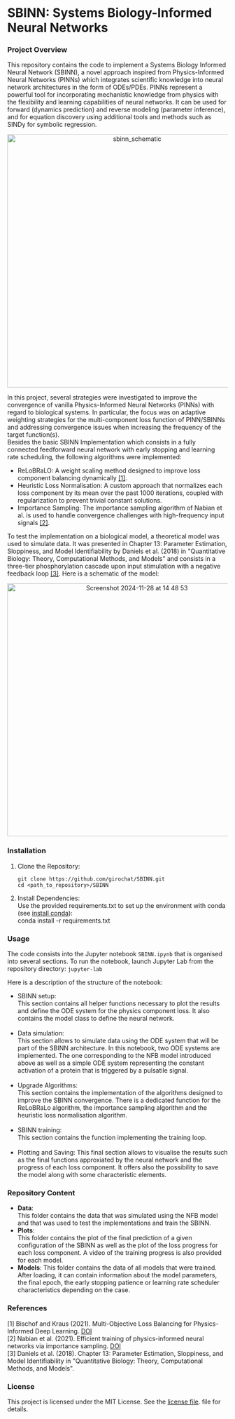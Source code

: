 # SBINN: Systems Biology-Informed Neural Networks
### Project Overview

This repository contains the code to implement a Systems Biology Informed Neural Network (SBINN), a novel approach inspired from Physics-Informed Neural Networks (PINNs) which integrates scientific knowledge into neural network architectures in the form of ODEs/PDEs. PINNs represent a powerful tool for incorporating mechanistic knowledge from physics with the flexibility and learning capabilities of neural networks. It can be used for forward (dynamics prediction) and reverse modeling (parameter inference), and for equation discovery using additional tools and methods such as SINDy for symbolic regression.  

<p align="center">
<img width="578" alt="sbinn_schematic" src="https://github.com/user-attachments/assets/08b7ded0-cd80-4118-88a8-deb7ab11b1b2">
</p>

In this project, several strategies were investigated to improve the convergence of vanilla Physics-Informed Neural Networks (PINNs) with regard to biological systems. In particular, the focus was on adaptive weighting strategies for the multi-component loss function of PINN/SBINNs and addressing convergence issues when increasing the frequency of the target function(s).  
Besides the basic SBINN Implementation which consists in a fully connected feedforward neural network with early stopping and learning rate scheduling, the following algorithms were implemented: 
- ReLoBRaLO: A weight scaling method designed to improve loss component balancing dynamically [[1]](#references).
- Heuristic Loss Normalisation: A custom approach that normalizes each loss component by its mean over the past 1000 iterations, coupled with regularization to prevent trivial constant solutions.
- Importance Sampling: The importance sampling algorithm of Nabian et al. is used to handle convergence challenges with high-frequency input signals [[2]](#references).  

To test the implementation on a biological model, a theoretical model was used to simulate data. It was presented in Chapter 13: Parameter Estimation, Sloppiness, and Model Identifiability by Daniels et al. (2018) in "Quantitative Biology: Theory, Computational Methods, and Models" and consists in a three-tier phosphorylation cascade upon input stimulation with a negative feedback loop [[3]](#references). Here is a schematic of the model:

<p align="center">
<img width="577" alt="Screenshot 2024-11-28 at 14 48 53" src="https://github.com/user-attachments/assets/96fbffed-f4d5-442c-b3b5-bdd3f10b3255">
</p>

### Installation

1. Clone the Repository:

    `git clone https://github.com/girochat/SBINN.git`  
    `cd <path_to_repository>/SBINN`

2. Install Dependencies:  
Use the provided requirements.txt to set up the environment with conda (see [install conda](https://docs.conda.io/projects/conda/en/latest/user-guide/install/index.html)):  
   conda install -r requirements.txt

### Usage

The code consists into the Jupyter notebook `SBINN.ipynb` that is organised into several sections. To run the notebook, launch Jupyter Lab from the repository
directory:
  `jupyter-lab`

Here is a description of the structure of the notebook:
- SBINN setup:  
  This section contains all helper functions necessary to plot the results and define the ODE system for the physics component loss. It also contains the model class to define the neural network.  
  &nbsp;
- Data simulation:  
  This section allows to simulate data using the ODE system that will be part of the SBINN architecture. In this notebook, two ODE systems are implemented. The one corresponding to the NFB model introduced above as well as a simple ODE system representing the constant activation of a protein that is triggered by a pulsatile signal.  
  &nbsp;
- Upgrade Algorithms:  
  This section contains the implementation of the algorithms designed to improve the SBINN convergence. There is a dedicated function for the ReLoBRaLo algorithm, the importance sampling algorithm and the heuristic loss normalisation algorithm.  
  &nbsp;
- SBINN training:  
  This section contains the function implementing the training loop.  
&nbsp;
- Plotting and Saving:
  This final section allows to visualise the results such as the final functions approxiated by the neural network and the progress of each loss component. It offers also the possibility to save the model along with some characteristic elements.
&nbsp;

### Repository Content

- **Data**:  
  This folder contains the data that was simulated using the NFB model and that was used to test the implementations and train the SBINN.
- **Plots**:  
  This folder contains the plot of the final prediction of a given configuration of the SBINN as well as the plot of the loss progress for each loss component. A video of the training progress is also provided for each model.
- **Models**:
  This folder contains the data of all models that were trained. After loading, it can contain information about the model parameters, the final epoch, the early stopping patience or learning rate scheduler characteristics depending on the case.


### References

[1]  Bischof and Kraus (2021). Multi-Objective Loss Balancing for Physics-Informed Deep Learning. [DOI](https://doi.org/10.48550/arXiv.2110.09813)  
[2]  Nabian et al. (2021). Efficient training of physics-informed neural networks via importance sampling. [DOI](https://doi.org/10.48550/arXiv.2104.12325)  
[3]  Daniels et al. (2018). Chapter 13: Parameter Estimation, Sloppiness, and Model Identifiability in "Quantitative Biology: Theory, Computational Methods, and Models".   

### License

This project is licensed under the MIT License. See the [license file](LICENSE.txt). file for details.

